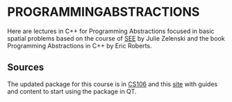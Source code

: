 # PROGRAMMINGABSTRACTIONS
Here are lectures in C++ for Programming Abstractions focused in basic spatial problems based on the course of [SEE](https://see.stanford.edu/Course/CS106B) by Julie Zelenski and the book Programming Abstractions in C++ by Eric Roberts.

## Sources
The updated package for this course is in [CS106](https://web.stanford.edu/class/cs106b/about_resources) and this [site](https://web.stanford.edu/dept/cs_edu/resources/qt/install-cs106) with guides and content to start using the package in QT.
